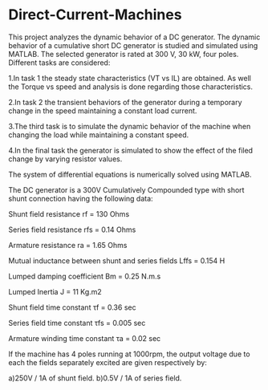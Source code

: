 Direct-Current-Machines
=======================

This project analyzes the dynamic behavior of a DC generator. The dynamic behavior of a cumulative short DC generator 
is studied and simulated using MATLAB. The selected generator is rated at 300 V, 30 kW, four poles. Different tasks are 
considered:

1.In task 1 the steady state characteristics (VT vs IL) are obtained. As well the Torque vs speed and analysis is done regarding those characteristics.

2.In task 2 the transient behaviors of the generator during a temporary change in the speed maintaining a constant load current.

3.The third task is to simulate the dynamic behavior of the machine when changing the load while maintaining a constant speed.

4.In the final task the generator is simulated to show the effect of the filed change by varying resistor values.

The system of differential equations is numerically solved using MATLAB.

The DC generator is a 300V Cumulatively Compounded type with short shunt connection having the following data:

Shunt field resistance rf = 130 Ohms

Series field resistance rfs = 0.14 Ohms

Armature resistance ra = 1.65 Ohms

Mutual inductance between shunt and series fields Lffs = 0.154 H

Lumped damping coefficient Bm = 0.25 N.m.s

Lumped Inertia J = 11 Kg.m2

Shunt field time constant τf = 0.36 sec

Series field time constant τfs = 0.005 sec

Armature winding time constant τa = 0.02 sec

If the machine has 4 poles running at 1000rpm, the output voltage due to each the fields separately excited are given respectively by:

a)250V / 1A of shunt field.
b)0.5V / 1A of series field. 


